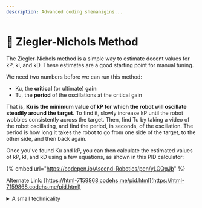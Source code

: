 ```yaml
---
description: Advanced coding shenanigins...
---
```


# 🔢 Ziegler-Nichols Method

The Ziegler-Nichols method is a simple way to estimate decent values for kP, kI, and kD. These estimates are a good starting point for manual tuning.

We need two numbers before we can run this method:

* Ku, the **critical** (or ultimate) **gain**
* Tu, the **period** of the oscillations at the critical gain

That is, **Ku is the minimum value of kP for which the robot will oscillate steadily around the target**. To find it, slowly increase kP until the robot wobbles consistently across the target. Then, find Tu by taking a video of the robot oscillating, and find the period, in seconds, of the oscillation. The period is how long it takes the robot to go from one side of the target, to the other side, and then back again.

Once you've found Ku and kP, you can then calculate the estimated values of kP, kI, and kD using a few equations, as shown in this PID calculator:

{% embed url="https://codepen.io/Ascend-Robotics/pen/yLGQqJb" %}

Alternate Link: [https://html-7159868.codehs.me/pid.html](https://html-7159868.codehs.me/pid.html)



<details>

<summary>A small technicality</summary>

We added this section for completeness, but if it doesn't make sense, drop it. If you use the PID calculator we've provided, you've already accounted for this.

We told you to find Tu in units of seconds, but since the PID loop runs every 20 milliseconds, Tu should really be in units of 20 milliseconds. Thus, we implicitly changed some of the outputs by a factor of 50.

</details>
